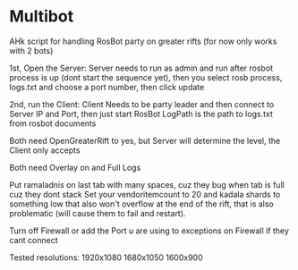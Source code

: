 # Multibot
AHk script for handling RosBot party on greater rifts
(for now only works with 2 bots)

1st, Open the Server:
Server needs to run as admin and run after rosbot process is up (dont start the sequence yet), then you select rosb process, logs.txt
and choose a port number, then click update

2nd, run the Client:
Client Needs to be party leader and then connect to Server IP and Port, then 
just start RosBot
LogPath is the path to logs.txt from rosbot documents

Both need OpenGreaterRift to yes, but Server will determine the level,
the Client only accepts

Both need Overlay on and Full Logs

Put ramaladnis on last tab with many spaces, cuz they bug when tab is full cuz they dont stack
Set your vendoritemcount to 20 and kadala shards to something low that also won't overflow at the
end of the rift, that is also problematic (will cause them to fail and restart).

Turn off Firewall or add the Port u are using to exceptions on Firewall if they cant connect


Tested resolutions:
1920x1080
1680x1050
1600x900
